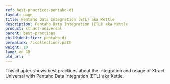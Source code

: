 ```yaml
---
ref: best-practices-pentaho-di
layout: page
title: Pentaho Data Integration (ETL) aka Kettle
description: Pentaho Data Integration (ETL) aka Kettle
product: xtract-universal
parent: best-practices
childidentifier: pentaho-di
permalink: /:collection/:path
weight: 10
lang: en_GB
old_url: 
---
```



This chapter shows best practices about the integration and usage of Xtract Universal with Pentaho Data Integration (ETL) aka Kettle.<br>
